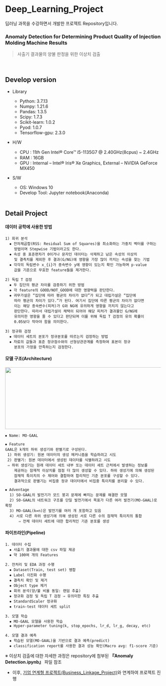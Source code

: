 # Deep_Learning_Project
딥러닝 과목을 수강하면서 개발한 프로젝트 Repository입니다.

### Anomaly Detection for Determining Product Quality of Injection Molding Machine Results
> 사출기 결과물의 양불 판정을 위한 이상치 검출  

<br/>

## Develop version
- Library
  - Python: 3.7.13
  - Numpy: 1.21.6
  - Pandas: 1.3.5
  - Scipy: 1.7.3
  - Scikit-learn: 1.0.2
  - Pyod: 1.0.7
  - Tensorflow-gpu: 2.3.0

- H/W
  - CPU : 11𝑡ℎ Gen Intel® Core™ i5-1135G7 @ 2.40GHz(8cpus) ~ 2.4GHz
  - RAM : 16GB
  - GPU : Internal – Intel® Iris® Xe Graphics, External – NVIDIA GeForce MX450
  
- S/W
  - OS: Windows 10
  - Develop Tool: Jupyter notebook(Anaconda)
  
  <br/>
  
## Detail Project
#### 데이터 공학에 사용한 방법
```
1) 회귀 분석
  ⦁ 잔차제곱합(RSS: Residual Sum of Squares)을 최소화하는 가중치 벡터를 구하는
    방법이며 Stepwise 기법이라고도 한다.
  ⦁ 속성 중 표준편차가 0이거나 문자인 데이터는 삭제하고 남은 속성의 이상치
    및 결측치를 제외한 후 결과(G/NG)에 영향을 가장 많이 끼치는 속성을 찾는 기법
  ⦁ 각각의 독립변수 x_{i}가 종속변수 y에 영향이 있는지 확인 가능하며 p-value
    값을 기준으로 무효한 feature들을 제거한다.

2) 독립 T 검정
  ⦁ 두 집단의 평균 차이를 검증하기 위한 방법
  ⦁ 각 feature의 GOOD/NOT_GOOD에 대한 영향력을 판단한다.
  ⦁ 귀무가설은 “집단에 따라 평균의 차이가 없다”가 되고 대립가설은 “집단에
    따라 평균의 차이가 있다.”가 된다. 여기서 집단에 따른 평균의 차이가 없다면 
    이는 해당 종속변수(피처)가 G와 NG에 유의하게 영향을 끼치지 않는다고 
    판단한다. 따라서 대립가설이 채택이 되어야 해당 피처가 결과물인 G/NG에
    유의미한 영향을 줄 수 있다고 판단되며 이를 위해 독립 T 검정의 유의 확률이 
    0.05보다 작아야 함을 의미한다.

3) 정규화 검정
  ⦁ 데이터 세트의 분포가 정규분포를 따르는지 검정하는 방법
  ⦁ 자료의 값들과 표준 정규점수와의 선형상관관계를 측정하여 표본이 정규 
    분포의 가정을 만족하는지 검정한다.
```

#### 모델 구조(Architecture)
<p align="center">
  <img src="https://user-images.githubusercontent.com/74342121/214363656-10dfc2ca-a5f1-4980-b2f3-0ca8d9f0f249.png" width="600" height="200">
</p>

```
⦁ Name: MO-GAAL

⦁ Feature
GAAL은 k개의 하위 생성기와 판별기로 구성된다. 
 1) 하위 생성기: 원본 데이터의 생성 메커니즘을 학습하려고 시도
 2) 판별기: 원본 데이터에서 생성된 데이터를 식별하려고 시도
 ⇒ 하위 생성기는 원래 데이터 세트 내부 또는 데이터 세트 근처에서 발생하는 정보를
    제공하는 잠재적 이상치를 점점 더 많이 생성할 수 있다. 하위 생성기에 의해 생성된
    잠재적 특이치의 수 제어와 결합하여 합리적인 기준 분포를 구성할 수 있다. 
    결과적으로 판별기는 비집중 정규 데이터에서 비집중 특이치를 분리할 수 있다.

⦁ Adventage
  1) SO-GAAL의 발전기가 모드 붕괴 문제에 빠지는 문제를 해결한 모델
  2) SO-GAAL의 네트워크 구조를 단일 발전기에서 목표가 다른 여러 발전기(MO-GAAL)로 확장 
  3) MO-GAAL(k=n)은 발전기를 여러 개 포함하고 있음
  4) 서로 다른 하위 생성기에 의해 생성된 서로 다른 수의 잠재적 특이치의 통합 
      ⇒ 전체 데이터 세트에 대한 합리적인 기준 분포를 생성
```

#### 파이프라인(Pipeline)
```
1. 데이터 수집
  ⦁ 사출기 결과물에 대한 csv 파일 제공
  ⦁ 약 100여 개의 Features
  
2. 전처리 및 EDA 과정 수행
  ⦁ Dataset(Train, test set) 병합
  ⦁ Label 이진화 수행
  ⦁ 결측치 확인 및 제거
  ⦁ Object type 제거
  ⦁ 회귀 분석(양/불 비율 동일: 랜덤 추출)
  ⦁ 정규화 검정 및 독립 T 검정 ⇒ 유의미한 특징 추출
  ⦁ StandardScaler 정규화
  ⦁ train-test 데이터 세트 split
   
3. 모델 학습
  ⦁ MO-GAAL 모델을 사용한 학습
  ⦁ Hyper-parameter tuning(k, stop_epochs, lr_d, lr_g, decay, etc)

4. 모델 결과 예측
  ⦁ 학습된 모델(MO-GAAL)을 기반으로 결과 예측(predict)
  ⦁ classification report를 사용한 결과 성능 확인(Macro avg: f1-score 기준)   
```

※ 이상치 검출에 대한 자세한 과정은 repository에 첨부된 <strong>『Anomaly Detection.ipynb』</strong> 파일 참조  

- 이후, [기업 연계형 프로젝트(Business_Linkage_Project)](https://github.com/Min-su-Jeong/Business_Linkage_Project)와 연계하여 프로젝트 진행
